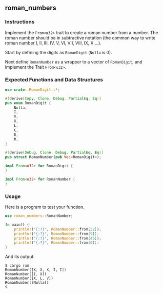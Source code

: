 ## roman_numbers

### Instructions

Implement the `From<u32>` trait to create a roman number from a number. The roman number should be in subtractive notation (the common way to write roman number I, II, III, IV, V, VI, VII, VIII, IX, X ...).

Start by defining the digits as `RomanDigit` (`Nulla` is 0).

Next define `RomanNumber` as a wrapper to a vector of `RomanDigit`, and implement the Trait `From<u32>`.

### Expected Functions and Data Structures

```rust
use crate::RomanDigit::*;

#[derive(Copy, Clone, Debug, PartialEq, Eq)]
pub enum RomanDigit {
	Nulla,
	I,
	V,
	X,
	L,
	C,
	D,
	M,
}

#[derive(Debug, Clone, Debug, PartialEq, Eq)]
pub struct RomanNumber(pub Vec<RomanDigit>);

impl From<u32> for RomanDigit {
}

impl From<u32> for RomanNumber {
}
```

### Usage

Here is a program to test your function.

```rust
use roman_numbers::RomanNumber;

fn main() {
	println!("{:?}", RomanNumber::from(32));
	println!("{:?}", RomanNumber::from(9));
	println!("{:?}", RomanNumber::from(45));
	println!("{:?}", RomanNumber::from(0));
}
```

And its output:

```console
$ cargo run
RomanNumber([X, X, X, I, I])
RomanNumber([I, X])
RomanNumber([X, L, V])
RomanNumber([Nulla])
$
```